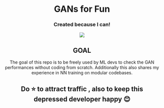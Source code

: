 <div align="center"><h1>GANs for Fun</h1></div>
<div align="center"><h3>Created because I can!</h3></div>


<div align="center"><img src="http://www.asimovinstitute.org/wp-content/uploads/2016/09/gan.png"></div>

<div align="center"><h2>GOAL</h2></div>
<div align="center">The goal of this repo is to  be freely used by ML devs to check the GAN performances without coding from scratch. Additionally this also shares my experience in NN training on modular codebases.</div>
<div align="center"><h2>Do ⭐ to attract traffic , also to keep this depressed developer happy 😊</h2></div>
